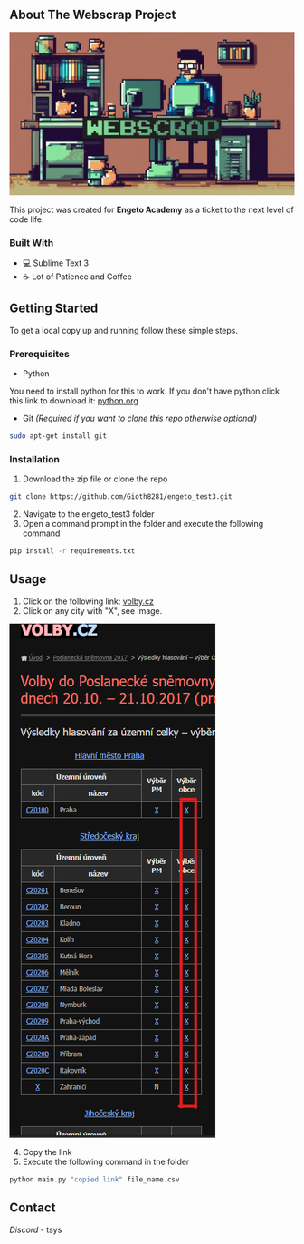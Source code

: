 <!-- PROJECT SHIELDS -->
<!--
*** This template uses markdown "reference style" links for readability.
*** Reference links are enclosed in brackets [ ] instead of parentheses ( ).
*** See the bottom of this document for the declaration of the reference variables
*** for contributors-url, forks-url, etc. This is an optional, concise syntax you may use.
*** https://www.markdownguide.org/basic-syntax/#reference-style-links
-->


<!-- ABOUT THE PROJECT -->
## About The Webscrap Project

![WEBSCRAP](docs/webscrap.png)

This project was created for **Engeto Academy** as a ticket to the next level of code life.

### Built With

* 💻 Sublime Text 3
* ☕ Lot of Patience and Coffee

<!-- GETTING STARTED -->
## Getting Started

To get a local copy up and running follow these simple steps.

### Prerequisites

* Python

You need to install python for this to work. If you don't have python click this link to download it: [python.org](https://www.python.org)

* Git _(Required if you want to clone this repo otherwise optional)_
```sh
sudo apt-get install git
```

### Installation
 
1. Download the zip file or clone the repo 
```sh
git clone https://github.com/Gioth8281/engeto_test3.git
```
2. Navigate to the engeto_test3 folder
3. Open a command prompt in the folder and execute the following command
```sh
pip install -r requirements.txt
```


<!-- USAGE EXAMPLES -->
## Usage

1. Click on the following link: [volby.cz](https://volby.cz/pls/ps2017nss/ps3?xjazyk=CZ)
2. Click on any city with "X", see image.

![WEBSCRAP](docs/tutorial.png)

4. Copy the link
5. Execute the following command in the folder
```sh
python main.py "copied link" file_name.csv
```

<!-- CONTACT -->
## Contact

_Discord_ - tsys
